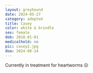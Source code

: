 ```yaml
---
layout: greyhound
date: 2024-05-27
category: adopted
title: Casey
color: white & brindle
sex: female
dob: 2018-01-01
medicalhold: no
pic: casey2.jpg
doa: 2024-08-14
---
```

Currently in treatment for heartworms ☹️

